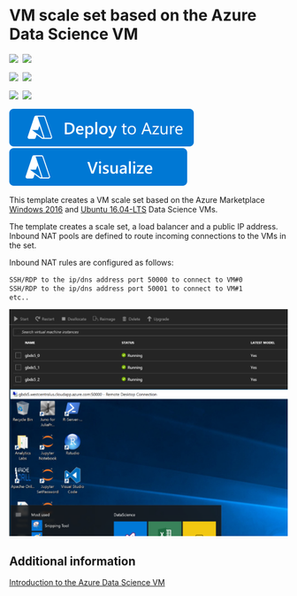 # VM scale set based on the Azure Data Science VM 

<IMG SRC="https://azurequickstartsservice.blob.core.windows.net/badges/201-vmss-datascience/PublicLastTestDate.svg" />&nbsp;
<IMG SRC="https://azurequickstartsservice.blob.core.windows.net/badges/201-vmss-datascience/PublicDeployment.svg" />&nbsp;

<IMG SRC="https://azurequickstartsservice.blob.core.windows.net/badges/201-vmss-datascience/FairfaxLastTestDate.svg" />&nbsp;
<IMG SRC="https://azurequickstartsservice.blob.core.windows.net/badges/201-vmss-datascience/FairfaxDeployment.svg" />&nbsp;

<IMG SRC="https://azurequickstartsservice.blob.core.windows.net/badges/201-vmss-datascience/BestPracticeResult.svg" />&nbsp;
<IMG SRC="https://azurequickstartsservice.blob.core.windows.net/badges/201-vmss-datascience/CredScanResult.svg" />&nbsp;

<a href="https://portal.azure.com/#create/Microsoft.Template/uri/https%3A%2F%2Fraw.githubusercontent.com%2FAzure%2Fazure-quickstart-templates%2Fmaster%2F201-vmss-datascience%2Fazuredeploy.json" target="_blank">
    <img src="https://raw.githubusercontent.com/Azure/azure-quickstart-templates/master/1-CONTRIBUTION-GUIDE/images/deploytoazure.svg" />
</a>
<a href="http://armviz.io/#/?load=https%3A%2F%2Fraw.githubusercontent.com%2FAzure%2Fazure-quickstart-templates%2Fmaster%2F201-vmss-datascience%2Fazuredeploy.json" target="_blank">
<img src="https://raw.githubusercontent.com/Azure/azure-quickstart-templates/master/1-CONTRIBUTION-GUIDE/images/visualizebutton.svg"/>
</a>

This template creates a VM scale set based on the Azure Marketplace [Windows 2016](https://azuremarketplace.microsoft.com/marketplace/apps/microsoft-ads.windows-data-science-vm?tab=Overview) and [Ubuntu 16.04-LTS](https://azuremarketplace.microsoft.com/en-us/marketplace/apps/microsoft-ads.linux-data-science-vm-ubuntu?tab=Overview) Data Science VMs.

The template creates a scale set, a load balancer and a public IP address. Inbound NAT pools are defined to route incoming connections to the VMs in the set.

Inbound NAT rules are configured as follows:
```
SSH/RDP to the ip/dns address port 50000 to connect to VM#0
SSH/RDP to the ip/dns address port 50001 to connect to VM#1
etc..
```

![Windows 2016 screenshot](../201-vmss-datascience/img/datasciencewin2016.PNG)

## Additional information

[Introduction to the Azure Data Science VM](https://docs.microsoft.com/azure/machine-learning/machine-learning-data-science-virtual-machine-overview)


